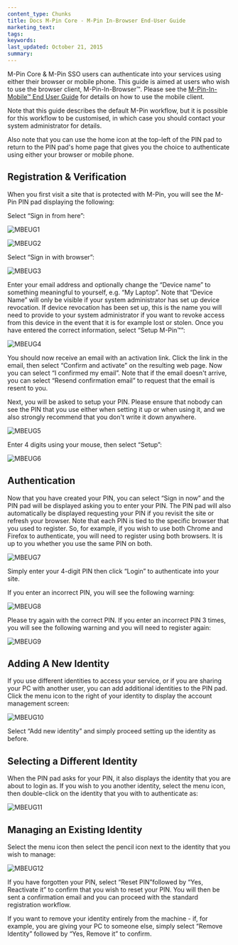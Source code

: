 ```yaml
---
content_type: Chunks
title: Docs M-Pin Core - M-Pin In-Browser End-User Guide
marketing_text:
tags: 
keywords: 
last_updated: October 21, 2015
summary: 
---
```


M-Pin Core & M-Pin SSO users can authenticate into your services using either their browser or mobile phone. This guide is aimed at users who wish to use the browser client, M-Pin-In-Browser™. Please see the [M-Pin-In-Mobile™ End User Guide](/docs/m-pin-core/mpin-in-mobile-end-user-guide) for details on how to use the mobile client.

Note that this guide describes the default M-Pin workflow, but it is possible for this workflow to be customised, in which case you should contact your system administrator for details.  

Also note that you can use the home icon at the top-left of the PIN pad to return to the PIN pad's home page that gives you the choice to authenticate using either your browser or mobile phone.  

## Registration & Verification

When you first visit a site that is protected with M-Pin, you will see the M-Pin PIN pad displaying the following:  

Select “Sign in from here”:

![MBEUG1](/img/MBEUG1.png)

![MBEUG2](/img/MBEUG2.png)

Select “Sign in with browser”:

![MBEUG3](/img/MBEUG3.png)

Enter your email address and optionally change the “Device name” to something meaningful to yourself, e.g. “My Laptop”. Note that “Device Name” will only be visible if your system administrator has set up device revocation. If device revocation has been set up, this is the name you will need to provide to your system administrator if you want to revoke access from this device in the event that it is for example lost or stolen. Once you have entered the correct information, select “Setup M-Pin™”:

![MBEUG4](/img/MBEUG4.png)

You should now receive an email with an activation link. Click the link in the email, then select “Confirm and activate” on the resulting web page. Now you can select “I confirmed my email”. Note that if the email doesn't arrive, you can select “Resend confirmation email” to request that the email is resent to you.

Next, you will be asked to setup your PIN. Please ensure that nobody can see the PIN that you use either when setting it up or when using it, and we also strongly recommend that you don't write it down anywhere.

![MBEUG5](/img/MBEUG5.png)

Enter 4 digits using your mouse, then select “Setup”:

![MBEUG6](/img/MBEUG6.png)

## Authentication

Now that you have created your PIN, you can select “Sign in now” and the PIN pad will be displayed asking you to enter your PIN. The PIN pad will also automatically be displayed requesting your PIN if you revisit the site or refresh your browser. Note that each PIN is tied to the specific browser that you used to register. So, for example, if you wish to use both Chrome and Firefox to authenticate, you will need to register using both browsers. It is up to you whether you use the same PIN on both.

![MBEUG7](/img/MBEUG7.png)

Simply enter your 4-digit PIN then click “Login” to authenticate into your site.

If you enter an incorrect PIN, you will see the following warning:

![MBEUG8](/img/MBEUG8.png)

Please try again with the correct PIN. If you enter an incorrect PIN 3 times, you will see the following warning and you will need to register again:

![MBEUG9](/img/MBEUG9.png)

## Adding A New Identity

If you use different identities to access your service, or if you are sharing your PC with another user, you can add additional identities to the PIN pad. Click the menu icon to the right of your identity to display the account management screen:

![MBEUG10](/img/MBEUG10.png)

Select “Add new identity” and simply proceed setting up the identity as before.  

## Selecting a Different Identity

When the PIN pad asks for your PIN, it also displays the identity that you are about to login as. If you wish to you another identity, select the menu icon, then double-click on the identity that you with to authenticate as:

![MBEUG11](/img/MBEUG11.png)

## Managing an Existing Identity

Select the menu icon then select the pencil icon next to the identity that you wish to manage:

![MBEUG12](/img/MBEUG12.png)

If you have forgotten your PIN, select “Reset PIN”followed by “Yes, Reactivate it” to confirm that you wish to reset your PIN. You will then be sent a confirmation email and you can proceed with the standard registration workflow.  

If you want to remove your identity entirely from the machine - if, for example, you are giving your PC to someone else, simply select “Remove Identity” followed by “Yes, Remove it” to confirm.
